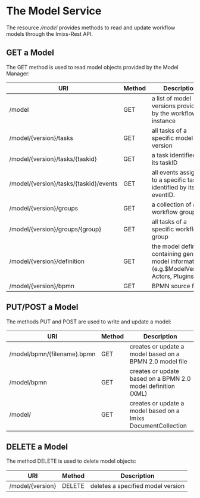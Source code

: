 # The Model Service

The resource _/model_ provides methods to read and update workflow models through the Imixs-Rest API.
 
  

## GET a Model
The GET method is used to read model objects provided by the Model Manager:


| URI                                           | Method| Description                                                          | 
|-----------------------------------------------|-------|----------------------------------------------------------------------|
| /model                                        | GET  | a list of model versions provided by the  workflow instance           |
| /model/{version}/tasks                        | GET  | all tasks of a specific model  version                                |
| /model/{version}/tasks/{taskid}               | GET  | a task identified by its taskID                                       |
| /model/{version}/tasks/{taskid}/events        | GET  | all events assigned to a specific task identified by its eventID.     |
| /model/{version}/groups                       | GET  | a collection of all workflow groups                                   |
| /model/{version}/groups/{group}               | GET  | all tasks of a specific workflow group                                |
| /model/{version}/definition                   | GET  | the model definition containing general model information (e.g.$ModelVersion, Actors, Plugins, ...).      |
| /model/{version}/bpmn                         | GET  | BPMN source file                                                      |


## PUT/POST a Model
The methods PUT and POST are used to write and update a model:

| URI                        | Method| Description                                               | 
|----------------------------|-----|-------------------------------------------------------------|
| /model/bpmn/{filename}.bpmn| GET | creates or update a model based on a BPMN 2.0 model file    |
| /model/bpmn                | GET | creates or update based on a BPMN 2.0 model definition (XML)|
| /model/                    | GET | creates or update a model based on a Imixs DocumentCollection   |


## DELETE a Model
The method DELETE is used to delete model objects:

| URI                                           | Method | Description                               | 
|-----------------------------------------------|--------|------------------------------------|
| /model/{version}                              | DELETE | deletes a specified model version         |



   